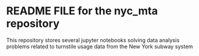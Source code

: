 
README FILE for the nyc_mta repository
===================================================


This repository stores several jupyter notebooks solving data analysis problems 
related to turnstile usage data from the New York subway system

